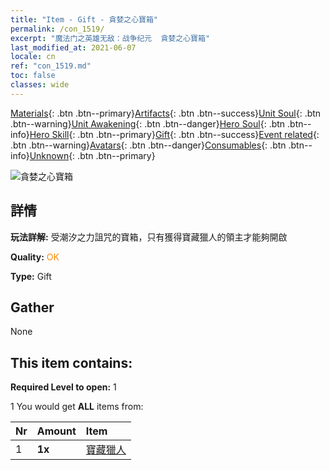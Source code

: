```yaml
---
title: "Item - Gift - 貪婪之心寶箱"
permalink: /con_1519/
excerpt: "魔法门之英雄无敌：战争纪元  貪婪之心寶箱"
last_modified_at: 2021-06-07
locale: cn
ref: "con_1519.md"
toc: false
classes: wide
---
```

 [Materials](/ItemsCN/){: .btn .btn--primary}[Artifacts](/ItemsCN/Artifacts/){: .btn .btn--success}[Unit Soul](/ItemsCN/UnitSoul/){: .btn .btn--warning}[Unit Awakening](/ItemsCN/UnitAwakening/){: .btn .btn--danger}[Hero Soul](/ItemsCN/HeroSoul/){: .btn .btn--info}[Hero Skill](/ItemsCN/HeroSkill/){: .btn .btn--primary}[Gift](/ItemsCN/Gift/){: .btn .btn--success}[Event related](/ItemsCN/Events/){: .btn .btn--warning}[Avatars](/ItemsCN/Avatars/){: .btn .btn--danger}[Consumables](/ItemsCN/Consumables/){: .btn .btn--info}[Unknown](/ItemsCN/Unknown/){: .btn .btn--primary}

 ![貪婪之心寶箱](/images/t/i_907133.png)

## 詳情
 **玩法詳解:** 受潮汐之力詛咒的寶箱，只有獲得寶藏獵人的領主才能夠開啟

 **Quality:** <span style="color: #FF8C00">OK</span>

 **Type:** Gift

## Gather

  None

## This item contains:

 **Required Level to open:** 1

 1 You would get **ALL** items  from:

  | Nr | Amount |     Item    |
  |:---|:-------|:------------|
  | 1 |  **1x** | [寶藏獵人](/cn/Items/unt_274/) |  | 
